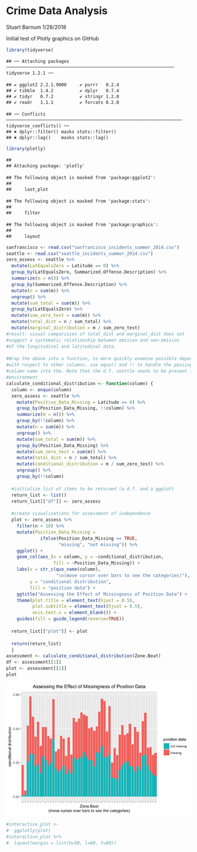 Crime Data Analysis
================
Stuart Barnum
1/28/2018

Initial test of Plotly graphics on GitHub

``` r
library(tidyverse)
```

    ## ── Attaching packages ──────────────────────────────────────────────────────────────── tidyverse 1.2.1 ──

    ## ✔ ggplot2 2.2.1.9000     ✔ purrr   0.2.4     
    ## ✔ tibble  1.4.2          ✔ dplyr   0.7.4     
    ## ✔ tidyr   0.7.2          ✔ stringr 1.2.0     
    ## ✔ readr   1.1.1          ✔ forcats 0.2.0

    ## ── Conflicts ─────────────────────────────────────────────────────────────────── tidyverse_conflicts() ──
    ## ✖ dplyr::filter() masks stats::filter()
    ## ✖ dplyr::lag()    masks stats::lag()

``` r
library(plotly)
```

    ## 
    ## Attaching package: 'plotly'

    ## The following object is masked from 'package:ggplot2':
    ## 
    ##     last_plot

    ## The following object is masked from 'package:stats':
    ## 
    ##     filter

    ## The following object is masked from 'package:graphics':
    ## 
    ##     layout

``` r
sanfrancisco <- read.csv("sanfrancisco_incidents_summer_2014.csv")
seattle <- read.csv("seattle_incidents_summer_2014.csv")
zero_assess <- seattle %>%
  mutate(LatEqualsZero = Latitude == 0) %>%
  group_by(LatEqualsZero, Summarized.Offense.Description) %>%
  summarize(m = n()) %>%
  group_by(Summarized.Offense.Description) %>%
  mutate(n = sum(m)) %>%
  ungroup() %>%
  mutate(sum_total = sum(m)) %>%
  group_by(LatEqualsZero) %>%
  mutate(sum_zero_test = sum(m)) %>%
  mutate(total_dist = n / sum_total) %>%
  mutate(marginal_distribution = m / sum_zero_test)
#result: visual comparision of total_dist and marginal_dist does not
#suggest a systematic relationship between omision and non-omision
#of the longitudinal and latitudinal data.

#Wrap the above into a function, to more quickly examine possible dependencies 
#with respect to other columns. use equo() and !! to handle the passing of the 
#column name into the. Note that the d.f. seattle needs to be present in the 
#environment
calculate_conditional_distribution <- function(column) {
  column <- enquo(column)
  zero_assess <- seattle %>%
    mutate(Position_Data_Missing = Latitude == 0) %>%
    group_by(Position_Data_Missing, !!column) %>%
    summarize(m = n()) %>%
    group_by(!!column) %>%
    mutate(n = sum(m)) %>%
    ungroup() %>%
    mutate(sum_total = sum(m)) %>%
    group_by(Position_Data_Missing) %>%
    mutate(sum_zero_test = sum(m)) %>%
    mutate(total_dist = n / sum_total) %>%
    mutate(conditional_distribution = m / sum_zero_test) %>%
    ungroup() %>%
    group_by(!!column) 
    
  #initialize list of items to be returned (a d.f. and a ggplot)
  return_list <- list()
  return_list[["df"]] <- zero_assess
  
  #create visualizations for assessment of independence
  plot <- zero_assess %>% 
    filter(n > 10) %>%
    mutate(Position_Data_Missing = 
             ifelse(Position_Data_Missing == TRUE,
                    "missing", "not missing")) %>%
    ggplot() + 
    geom_col(aes_(x = column, y = ~conditional_distribution, 
                  fill = ~Position_Data_Missing)) +
    labs(x = str_c(quo_name(column), 
                   "\n(move cursor over bars to see the categories)"), 
         y = "conditional distribution",
         fill = "position data") +
    ggtitle("Assessing the Effect of Missingness of Position Data") +
    theme(plot.title = element_text(hjust = 0.5),
          plot.subtitle = element_text(hjust = 0.5),
          axis.text.x = element_blank()) +
    guides(fill = guide_legend(reverse=TRUE))
    
  return_list[["plot"]] <- plot 
  
  return(return_list)
  }
assessment <- calculate_conditional_distribution(Zone.Beat)
df <- assessment[[1]]
plot <- assessment[[2]]
plot
```

![](Crime_Data_Analysis_files/figure-markdown_github/unnamed-chunk-1-1.png)

``` r
#interactive_plot <- 
#  ggplotly(plot)
#interactive_plot %>% 
#  layout(margin = list(b=50, l=60, t=80)) 
```
